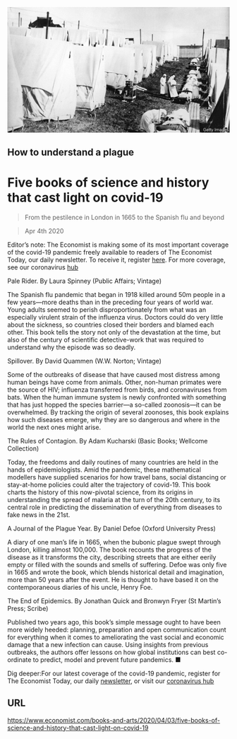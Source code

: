 ![](./images/20200404_BKP001_0.jpg)

## How to understand a plague

# Five books of science and history that cast light on covid-19

> From the pestilence in London in 1665 to the Spanish flu and beyond

> Apr 4th 2020

Editor’s note: The Economist is making some of its most important coverage of the covid-19 pandemic freely available to readers of The Economist Today, our daily newsletter. To receive it, register [here](https://www.economist.com//newslettersignup). For more coverage, see our coronavirus [hub](https://www.economist.com//coronavirus)

Pale Rider. By Laura Spinney (Public Affairs; Vintage)

The Spanish flu pandemic that began in 1918 killed around 50m people in a few years—more deaths than in the preceding four years of world war. Young adults seemed to perish disproportionately from what was an especially virulent strain of the influenza virus. Doctors could do very little about the sickness, so countries closed their borders and blamed each other. This book tells the story not only of the devastation at the time, but also of the century of scientific detective-work that was required to understand why the episode was so deadly.

Spillover. By David Quammen (W.W. Norton; Vintage)

Some of the outbreaks of disease that have caused most distress among human beings have come from animals. Other, non-human primates were the source of HIV; influenza transferred from birds, and coronaviruses from bats. When the human immune system is newly confronted with something that has just hopped the species barrier—a so-called zoonosis—it can be overwhelmed. By tracking the origin of several zoonoses, this book explains how such diseases emerge, why they are so dangerous and where in the world the next ones might arise.

The Rules of Contagion. By Adam Kucharski (Basic Books; Wellcome Collection)

Today, the freedoms and daily routines of many countries are held in the hands of epidemiologists. Amid the pandemic, these mathematical modellers have supplied scenarios for how travel bans, social distancing or stay-at-home policies could alter the trajectory of covid-19. This book charts the history of this now-pivotal science, from its origins in understanding the spread of malaria at the turn of the 20th century, to its central role in predicting the dissemination of everything from diseases to fake news in the 21st.

A Journal of the Plague Year. By Daniel Defoe (Oxford University Press)

A diary of one man’s life in 1665, when the bubonic plague swept through London, killing almost 100,000. The book recounts the progress of the disease as it transforms the city, describing streets that are either eerily empty or filled with the sounds and smells of suffering. Defoe was only five in 1665 and wrote the book, which blends historical detail and imagination, more than 50 years after the event. He is thought to have based it on the contemporaneous diaries of his uncle, Henry Foe.

The End of Epidemics. By Jonathan Quick and Bronwyn Fryer (St Martin’s Press; Scribe)

Published two years ago, this book’s simple message ought to have been more widely heeded: planning, preparation and open communication count for everything when it comes to ameliorating the vast social and economic damage that a new infection can cause. Using insights from previous outbreaks, the authors offer lessons on how global institutions can best co-ordinate to predict, model and prevent future pandemics. ■

Dig deeper:For our latest coverage of the covid-19 pandemic, register for The Economist Today, our daily [newsletter](https://www.economist.com//newslettersignup), or visit our [coronavirus hub](https://www.economist.com//coronavirus)

## URL

https://www.economist.com/books-and-arts/2020/04/03/five-books-of-science-and-history-that-cast-light-on-covid-19
